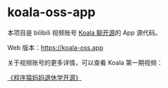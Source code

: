 # koala-oss-app

本项目是 bilibili 视频账号 [Koala 聊开源](https://space.bilibili.com/489667127)的 App 源代码。

Web 版本：https://koala-oss.app

关于视频账号的更多详情，可以查看 Koala 第一期视频：

[《程序猿妈妈退休学开源》](https://www.bilibili.com/video/BV1CL4y1e7C1)
